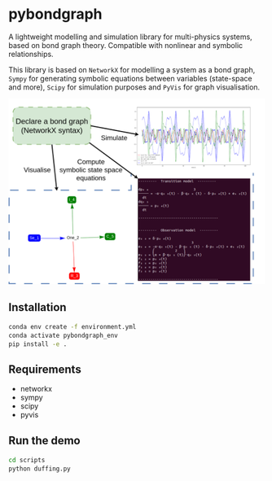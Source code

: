 # pybondgraph
A lightweight modelling and simulation library for multi-physics systems, based on bond graph theory. Compatible with nonlinear and symbolic relationships.

This library is based on `NetworkX` for modelling a system as a bond graph, `Sympy` for generating symbolic equations between variables (state-space and more), `Scipy` for simulation purposes and `PyVis` for graph visualisation.

![fig_present_pybg](src/pybondgraph/_fig/fig_present_pybg.png)

## Installation

```bash
conda env create -f environment.yml
conda activate pybondgraph_env
pip install -e .
```

## Requirements
* networkx
* sympy
* scipy
* pyvis

## Run the demo

```bash
cd scripts
python duffing.py
```
